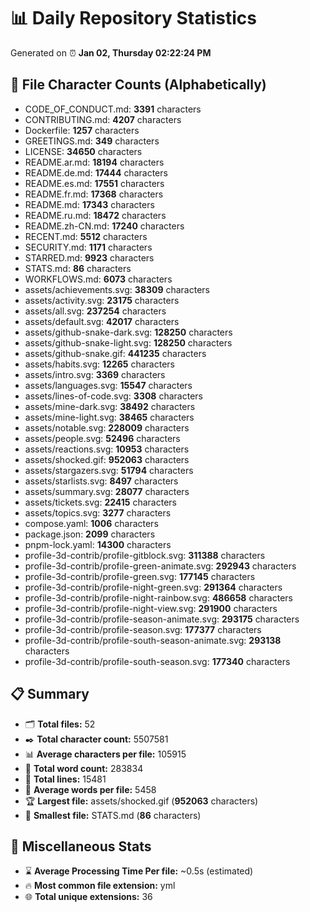 # 📊 Daily Repository Statistics
Generated on ⏰ **Jan 02, Thursday 02:22:24 PM**

## 📂 File Character Counts (Alphabetically)
- CODE_OF_CONDUCT.md: **3391** characters
- CONTRIBUTING.md: **4207** characters
- Dockerfile: **1257** characters
- GREETINGS.md: **349** characters
- LICENSE: **34650** characters
- README.ar.md: **18194** characters
- README.de.md: **17444** characters
- README.es.md: **17551** characters
- README.fr.md: **17368** characters
- README.md: **17343** characters
- README.ru.md: **18472** characters
- README.zh-CN.md: **17240** characters
- RECENT.md: **5512** characters
- SECURITY.md: **1171** characters
- STARRED.md: **9923** characters
- STATS.md: **86** characters
- WORKFLOWS.md: **6073** characters
- assets/achievements.svg: **38309** characters
- assets/activity.svg: **23175** characters
- assets/all.svg: **237254** characters
- assets/default.svg: **42017** characters
- assets/github-snake-dark.svg: **128250** characters
- assets/github-snake-light.svg: **128250** characters
- assets/github-snake.gif: **441235** characters
- assets/habits.svg: **12265** characters
- assets/intro.svg: **3369** characters
- assets/languages.svg: **15547** characters
- assets/lines-of-code.svg: **3308** characters
- assets/mine-dark.svg: **38492** characters
- assets/mine-light.svg: **38465** characters
- assets/notable.svg: **228009** characters
- assets/people.svg: **52496** characters
- assets/reactions.svg: **10953** characters
- assets/shocked.gif: **952063** characters
- assets/stargazers.svg: **51794** characters
- assets/starlists.svg: **8497** characters
- assets/summary.svg: **28077** characters
- assets/tickets.svg: **22415** characters
- assets/topics.svg: **3277** characters
- compose.yaml: **1006** characters
- package.json: **2099** characters
- pnpm-lock.yaml: **14300** characters
- profile-3d-contrib/profile-gitblock.svg: **311388** characters
- profile-3d-contrib/profile-green-animate.svg: **292943** characters
- profile-3d-contrib/profile-green.svg: **177145** characters
- profile-3d-contrib/profile-night-green.svg: **291364** characters
- profile-3d-contrib/profile-night-rainbow.svg: **486658** characters
- profile-3d-contrib/profile-night-view.svg: **291900** characters
- profile-3d-contrib/profile-season-animate.svg: **293175** characters
- profile-3d-contrib/profile-season.svg: **177377** characters
- profile-3d-contrib/profile-south-season-animate.svg: **293138** characters
- profile-3d-contrib/profile-south-season.svg: **177340** characters

## 📋 Summary
- 🗂️ **Total files:** 52
- ✒️ **Total character count:** 5507581
- 📊 **Average characters per file:** 105915
- 📝 **Total word count:** 283834
- 🧾 **Total lines:** 15481
- 📐 **Average words per file:** 5458
- 🏆 **Largest file:** assets/shocked.gif (**952063** characters)
- 🥉 **Smallest file:** STATS.md (**86** characters)

## 🌟 Miscellaneous Stats
- ⌛ **Average Processing Time Per file:** ~0.5s (estimated)
- 🔥 **Most common file extension:** yml
- 🌐 **Total unique extensions:** 36
